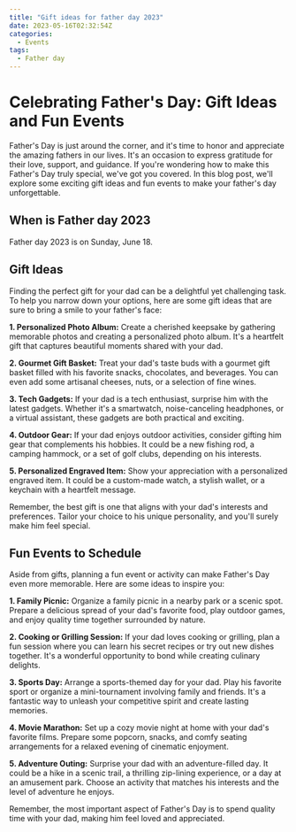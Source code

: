 ```yaml
---
title: "Gift ideas for father day 2023"
date: 2023-05-16T02:32:54Z
categories:
  - Events
tags:
  - Father day
---
```


# Celebrating Father's Day: Gift Ideas and Fun Events
Father's Day is just around the corner, and it's time to honor and appreciate the amazing fathers in our lives. It's an occasion to express gratitude for their love, support, and guidance. If you're wondering how to make this Father's Day truly special, we've got you covered. In this blog post, we'll explore some exciting gift ideas and fun events to make your father's day unforgettable.

## When is Father day 2023
Father day 2023 is on Sunday, June 18.

## Gift Ideas
Finding the perfect gift for your dad can be a delightful yet challenging task. To help you narrow down your options, here are some gift ideas that are sure to bring a smile to your father's face:

**1. Personalized Photo Album:** Create a cherished keepsake by gathering memorable photos and creating a personalized photo album. It's a heartfelt gift that captures beautiful moments shared with your dad.

**2. Gourmet Gift Basket:** Treat your dad's taste buds with a gourmet gift basket filled with his favorite snacks, chocolates, and beverages. You can even add some artisanal cheeses, nuts, or a selection of fine wines.

**3. Tech Gadgets:** If your dad is a tech enthusiast, surprise him with the latest gadgets. Whether it's a smartwatch, noise-canceling headphones, or a virtual assistant, these gadgets are both practical and exciting.

**4. Outdoor Gear:** If your dad enjoys outdoor activities, consider gifting him gear that complements his hobbies. It could be a new fishing rod, a camping hammock, or a set of golf clubs, depending on his interests.

**5. Personalized Engraved Item:** Show your appreciation with a personalized engraved item. It could be a custom-made watch, a stylish wallet, or a keychain with a heartfelt message.

Remember, the best gift is one that aligns with your dad's interests and preferences. Tailor your choice to his unique personality, and you'll surely make him feel special.

<script async src="https://pagead2.googlesyndication.com/pagead/js/adsbygoogle.js"></script>
<!-- cpa -->
<ins class="adsbygoogle"
     style="display:block"
     data-ad-client="ca-pub-2843564932689995"
     data-ad-slot="3526097725"
     data-ad-format="auto"
     data-full-width-responsive="true"></ins>
<script>
     (adsbygoogle = window.adsbygoogle || []).push({});
</script>

## Fun Events to Schedule
Aside from gifts, planning a fun event or activity can make Father's Day even more memorable. Here are some ideas to inspire you:

**1. Family Picnic:** Organize a family picnic in a nearby park or a scenic spot. Prepare a delicious spread of your dad's favorite food, play outdoor games, and enjoy quality time together surrounded by nature.

**2. Cooking or Grilling Session:** If your dad loves cooking or grilling, plan a fun session where you can learn his secret recipes or try out new dishes together. It's a wonderful opportunity to bond while creating culinary delights.

**3. Sports Day:** Arrange a sports-themed day for your dad. Play his favorite sport or organize a mini-tournament involving family and friends. It's a fantastic way to unleash your competitive spirit and create lasting memories.

**4. Movie Marathon:** Set up a cozy movie night at home with your dad's favorite films. Prepare some popcorn, snacks, and comfy seating arrangements for a relaxed evening of cinematic enjoyment.

**5. Adventure Outing:** Surprise your dad with an adventure-filled day. It could be a hike in a scenic trail, a thrilling zip-lining experience, or a day at an amusement park. Choose an activity that matches his interests and the level of adventure he enjoys.

Remember, the most important aspect of Father's Day is to spend quality time with your dad, making him feel loved and appreciated.
